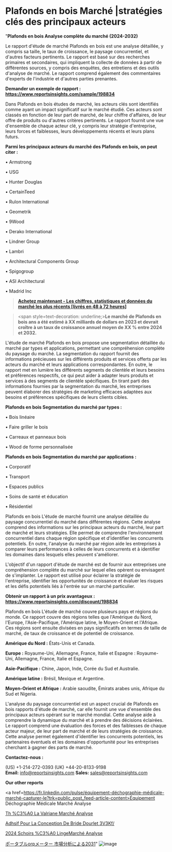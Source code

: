 # Plafonds en bois Marché |stratégies clés des principaux acteurs

"<strong>Plafonds en bois Analyse complète du marché (2024-2032)</strong>

Le rapport d'étude de marché Plafonds en bois est une analyse détaillée, y compris sa taille, le taux de croissance, le paysage concurrentiel, et d'autres facteurs pertinents. Le rapport est basé sur des recherches primaires et secondaires, qui impliquent la collecte de données à partir de différentes sources, y compris des enquêtes, des entretiens et des outils d'analyse de marché. Le rapport comprend également des commentaires d'experts de l'industrie et d'autres parties prenantes.

<strong>Demander un exemple de rapport : </strong><strong><a href=https://www.reportsinsights.com/sample/198834>https://www.reportsinsights.com/sample/198834</a></strong>

Dans Plafonds en bois études de marché, les acteurs clés sont identifiés comme ayant un impact significatif sur le marché étudié. Ces acteurs sont classés en fonction de leur part de marché, de leur chiffre d'affaires, de leur offre de produits ou d'autres critères pertinents. Le rapport fournit une vue d'ensemble de chaque acteur clé, y compris leur stratégie d'entreprise, leurs forces et faiblesses, leurs développements récents et leurs plans futurs.

<strong>Parmi les principaux acteurs du marché des Plafonds en bois, on peut citer :</strong>

• Armstrong

• USG

• Hunter Douglas

• CertainTeed

• Rulon International

• Geometrik

• 9Wood

• Derako International

• Lindner Group

• Lambri

• Architectural Components Group

• Spigogroup

• ASI Architectural

• Madrid Inc

<blockquote><a href=https://reportsinsights.com/buynow/198834><span style=text-decoration: underline;><strong>Achetez maintenant - Les chiffres, statistiques et données du marché les plus récents [livrés en 48 à 72 heures]</strong></span></a></blockquote>
<blockquote>
<div class=group w-full text-gray-800 dark:text-gray-100 border-b border-black/10 dark:border-gray-900/50 bg-gray-50 dark:bg-[#444654]>
<div class=flex p-4 gap-4 text-base md:gap-6 md:max-w-2xl lg:max-w-xl xl:max-w-3xl md:py-6 lg:px-0 m-auto>
<div class=relative flex flex-col w-[calc(100%-50px)] gap-1 md:gap-3 lg:w-[calc(100%-115px)]>
<div class=flex flex-grow flex-col gap-3>
<div class=min-h-[20px] flex flex-col items-start gap-4 whitespace-pre-wrap break-words>
<div class=result-streaming markdown prose w-full break-words dark:prose-invert light>

<span style=text-decoration: underline;><strong>Le marché de Plafonds en bois ans a été estimé à XX milliards de dollars en 2023 et devrait croître à un taux de croissance annuel moyen de XX % entre 2024 et 2032.</strong></span>

</div>
</div>
</div>
</div>
</div>
</div></blockquote>
L'étude de marché Plafonds en bois propose une segmentation détaillée du marché par types et applications, permettant une compréhension complète du paysage du marché. La segmentation du rapport fournit des informations précieuses sur les différents produits et services offerts par les acteurs du marché et leurs applications correspondantes. En outre, le rapport met en lumière les différents segments de clientèle et leurs besoins et préférences respectifs, ce qui peut aider à adapter leurs produits et services à des segments de clientèle spécifiques. En tirant parti des informations fournies par la segmentation du marché, les entreprises peuvent élaborer des stratégies de marketing efficaces adaptées aux besoins et préférences spécifiques de leurs clients cibles.

<strong>Plafonds en bois Segmentation du marché par types :</strong>

• Bois linéaire

• Faire griller le bois

• Carreaux et panneaux bois

• Wood de forme personnalisée

<strong>Plafonds en bois Segmentation du marché par applications :</strong>

• Corporatif

• Transport

• Espaces publics

• Soins de santé et éducation

• Résidentiel

Plafonds en bois L'étude de marché fournit une analyse détaillée du paysage concurrentiel du marché dans différentes régions. Cette analyse comprend des informations sur les principaux acteurs du marché, leur part de marché et leurs stratégies. Elle permet de comprendre l'environnement concurrentiel dans chaque région spécifique et d'identifier les concurrents potentiels. En outre, l'analyse du marché par région aide les entreprises à comparer leurs performances à celles de leurs concurrents et à identifier les domaines dans lesquels elles peuvent s'améliorer.

L'objectif d'un rapport d'étude de marché est de fournir aux entreprises une compréhension complète du marché sur lequel elles opèrent ou envisagent de s'implanter. Le rapport est utilisé pour éclairer la stratégie de l'entreprise, identifier les opportunités de croissance et évaluer les risques et les défis potentiels liés à l'entrée sur un marché particulier.

<strong>Obtenir un rapport à un prix avantageux : <a href=https://www.reportsinsights.com/discount/198834>https://www.reportsinsights.com/discount/198834</a></strong>

Plafonds en bois L'étude de marché couvre plusieurs pays et régions du monde. Ce rapport couvre des régions telles que l'Amérique du Nord, l'Europe, l'Asie-Pacifique, l'Amérique latine, le Moyen-Orient et l'Afrique. Ces régions sont ensuite divisées en pays significatifs en termes de taille de marché, de taux de croissance et de potentiel de croissance.

<strong>Amérique du Nord :</strong> États-Unis et Canada.

<strong>Europe :</strong> Royaume-Uni, Allemagne, France, Italie et Espagne : Royaume-Uni, Allemagne, France, Italie et Espagne.

<strong>Asie-Pacifique :</strong> Chine, Japon, Inde, Corée du Sud et Australie.

<strong>Amérique latine :</strong> Brésil, Mexique et Argentine.

<strong>Moyen-Orient et Afrique :</strong> Arabie saoudite, Émirats arabes unis, Afrique du Sud et Nigeria.

L'analyse du paysage concurrentiel est un aspect crucial de Plafonds en bois rapports d'étude de marché, car elle fournit une vue d'ensemble des principaux acteurs opérant sur le marché mondial. Cette analyse aide à comprendre la dynamique du marché et à prendre des décisions éclairées. Le rapport comprend une évaluation des forces et des faiblesses de chaque acteur majeur, de leur part de marché et de leurs stratégies de croissance. Cette analyse permet également d'identifier les concurrents potentiels, les partenaires éventuels et les domaines d'opportunité pour les entreprises cherchant à gagner des parts de marché.

<strong>Contactez-nous :</strong>

(US) +1-214-272-0393
(UK) +44-20-8133-9198
<strong>Email:</strong> <a>info@reportsinsights.com</a>
<strong>Sales:</strong> <a>sales@reportsinsights.com</a>

<strong>Our other reports</strong>

<a href=https://fr.linkedin.com/pulse/équipement-déchographie-médicale-marché-capturer-le?trk=public_post_feed-article-content>Équipement Déchographie Médicale Marché Analyse</a>

<a href=https://www.linkedin.com/pulse/th%C3%A9-%C3%A0-la-val%C3%A9riane-march%C3%A9-taille-part-perspectives-ohnof/>Th %C3%A0 La Valriane Marché Analyse</a>

<a href=https://www.linkedin.com/pulse/adh%C3%A9sif-pour-la-conception-de-bride-dourlet-3v3kf/>Adhsif Pour La Conception De Bride Dourlet 3V3Kf/</a>

<a href=https://www.linkedin.com/pulse/2024-s%C3%A9choirs-%C3%A0-lingemarch%C3%A9-aper%C3%A7us-de-lindustrie-z0ysc/>2024 Schoirs %C3%A0 LingeMarché Analyse</a>

<a href=https://www.linkedin.com/pulse/ポータブルorpメーター-市場2023の収益と成長要因-business-wisdom-research-2456/>ポータブルorpメーター 市場分析による2031</a>"
![image](https://github.com/daminid12/RImarketexcellence/assets/158430485/e3bfbc5d-f00a-4530-8253-17bb895fec78)
